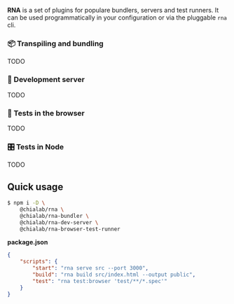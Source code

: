 **RNA** is a set of plugins for populare bundlers, servers and test runners. It can be used programmatically in your configuration or via the pluggable `rna` cli.

### 📦 Transpiling and bundling

TODO

### 🚀 Development server

TODO

### 🧭 Tests in the browser

TODO

### 🎛 Tests in Node

TODO

## Quick usage

```sh
$ npm i -D \
    @chialab/rna \
    @chialab/rna-bundler \
    @chialab/rna-dev-server \
    @chialab/rna-browser-test-runner
```

**package.json**
```json
{
    "scripts": {
        "start": "rna serve src --port 3000",
        "build": "rna build src/index.html --output public",
        "test": "rna test:browser 'test/**/*.spec'"
    }
}

